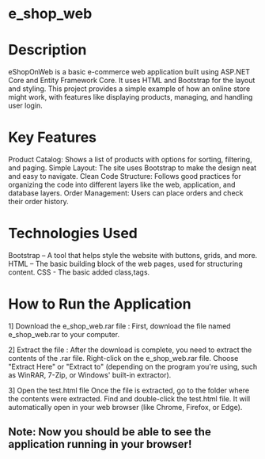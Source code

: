 # e_shop_web

# Description
eShopOnWeb is a basic e-commerce web application built using ASP.NET Core and Entity Framework Core. It uses HTML and Bootstrap for the layout and styling. This project provides a simple example of how an online store might work, with features like displaying products, managing, and handling user login.

# Key Features
Product Catalog: Shows a list of products with options for sorting, filtering, and paging.
Simple Layout: The site uses Bootstrap to make the design neat and easy to navigate.
Clean Code Structure: Follows good practices for organizing the code into different layers like the web, application, and database layers.
Order Management: Users can place orders and check their order history.


# Technologies Used
Bootstrap – A tool that helps style the website with buttons, grids, and more.
HTML – The basic building block of the web pages, used for structuring content.
CSS - The basic added class,tags.


# How to Run the Application
1] Download the e_shop_web.rar file :
   First, download the file named e_shop_web.rar to your computer.

2] Extract the file :
   After the download is complete, you need to extract the contents of the .rar file.
   Right-click on the e_shop_web.rar file.
   Choose "Extract Here" or "Extract to" (depending on the program you're using, such as WinRAR, 7-Zip, or Windows' built-in extractor).
   
   
3] Open the test.html file
   Once the file is extracted, go to the folder where the contents were extracted.
   Find and double-click the test.html file.
   It will automatically open in your web browser (like Chrome, Firefox, or Edge).

## Note: Now you should be able to see the application running in your browser!

